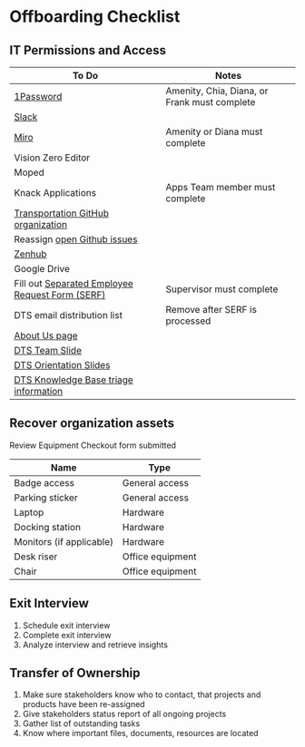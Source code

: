 # Offboarding Checklist

## IT Permissions and Access

| To Do                                                                                                                                                                                             | Notes                                        |
| ------------------------------------------------------------------------------------------------------------------------------------------------------------------------------------------------- | -------------------------------------------- |
| [1Password](https://my.1password.com/people)                                                                                                                                                      | Amenity, Chia, Diana, or Frank must complete |
| [Slack](https://austininnovation.slack.com/admin/settings)                                                                                                                                        |                                              |
| [Miro](https://miro.com/app/settings/company/3074457355174023970/users/)                                                                                                                          | Amenity or Diana must complete               |
| Vision Zero Editor                                                                                                                                                                                |                                              |
| Moped                                                                                                                                                                                             |                                              |
| Knack Applications                                                                                                                                                                                | Apps Team member must complete               |
| [Transportation GitHub organization](https://github.com/orgs/cityofaustin/teams/transportation/members)                                                                                           |                                              |
| Reassign [open Github issues](https://github.com/cityofaustin/atd-data-tech/issues)                                                                                                               |                                              |
| [Zenhub](https://app.zenhub.com/settings/o/cityofaustin/users)                                                                                                                                    |                                              |
| Google Drive                                                                                                                                                                                      |                                              |
| Fill out [Separated Employee Request Form (SERF)](https://atx.servicenowservices.com/sp?id=sc\_category\&sys\_id=9ab907eedb596f80c56254f9489619df\&catalog\_id=e0d08b13c3330100c8b837659bba8fb4)  | Supervisor must complete                     |
| DTS email distribution list                                                                                                                                                                       | Remove after SERF is processed               |
| [About Us page](https://github.com/cityofaustin/atd-product/blob/main/pages/about/index.js)                                                                                                       |                                              |
| [DTS Team Slide](https://docs.google.com/presentation/d/1tHKTfUgQ-uAXdRBkEdXqR7ryBo\_LTU86IzQxo1gJoeA/edit#slide=id.gc64f254bde\_0\_91)                                                           |                                              |
| [DTS Orientation Slides](https://docs.google.com/presentation/d/1ByRWXmjHut88cTiPVOTgkwTJ2V5\_m1Y\_0j46FP\_kdYw/edit#slide=id.gfd25a7f266\_1\_382)                                                |                                              |
| [DTS Knowledge Base triage information](https://app.gitbook.com/o/-LzDQOVGhTudbKRDGpUA/s/-M4LYhVrPWLmbRD1Xv0p/)                                                                                   |                                              |

## Recover organization assets

Review Equipment Checkout form submitted

| Name                     | Type             |
| ------------------------ | ---------------- |
| Badge access             | General access   |
| Parking sticker          | General access   |
| Laptop                   | Hardware         |
| Docking station          | Hardware         |
| Monitors (if applicable) | Hardware         |
| Desk riser               | Office equipment |
| Chair                    | Office equipment |

## Exit Interview

1. Schedule exit interview
2. Complete exit interview
3. Analyze interview and retrieve insights

## Transfer of Ownership

1. Make sure stakeholders know who to contact, that projects and products have been re-assigned
2. Give stakeholders status report of all ongoing projects
3. Gather list of outstanding tasks&#x20;
4. Know where important files, documents, resources are located
